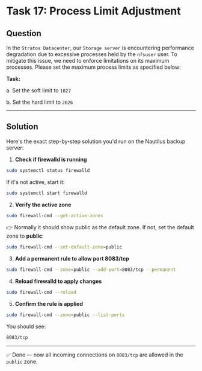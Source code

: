 # Task 17: Process Limit Adjustment

## Question

In the `Stratos Datacenter`, our `Storage server` is encountering performance degradation due to excessive processes held by the `nfsuser` user. To mitigate this issue, we need to enforce limitations on its maximum processes. Please set the maximum process limits as specified below:

**Task:**  

a. Set the soft limit to `1027`

b. Set the hard limit to `2026`

---

## Solution

Here's the exact step-by-step solution you'd run on the Nautilus backup server:

1. **Check if firewalld is running**

```bash
sudo systemctl status firewalld
```
If it's not active, start it:

```bash
sudo systemctl start firewalld
```

2. **Verify the active zone**

```bash
sudo firewall-cmd --get-active-zones
```
👉 Normally it should show public as the default zone.
If not, set the default zone to **public**:

```bash
sudo firewall-cmd --set-default-zone=public
```

3. **Add a permanent rule to allow port 8083/tcp**

```bash
sudo firewall-cmd --zone=public --add-port=8083/tcp --permanent
```

4. **Reload firewalld to apply changes**

```bash
sudo firewall-cmd --reload
```

5. **Confirm the rule is applied**

```bash
sudo firewall-cmd --zone=public --list-ports
```
You should see:

```bash
8083/tcp
```

---

✅ Done — now all incoming connections on `8083/tcp` are allowed in the `public` zone.